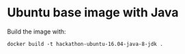 # Ubuntu base image with Java

Build the image with:

```
docker build -t hackathon-ubuntu-16.04-java-8-jdk .
```
